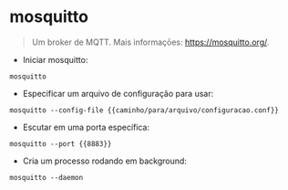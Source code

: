 # mosquitto

> Um broker de MQTT.
> Mais informaçōes: <https://mosquitto.org/>.

- Iniciar mosquitto:

`mosquitto`

- Especificar um arquivo de configuração para usar:

`mosquitto --config-file {{caminho/para/arquivo/configuracao.conf}}`

- Escutar em uma porta específica:

`mosquitto --port {{8883}}`

- Cria um processo rodando em background:

`mosquitto --daemon`
